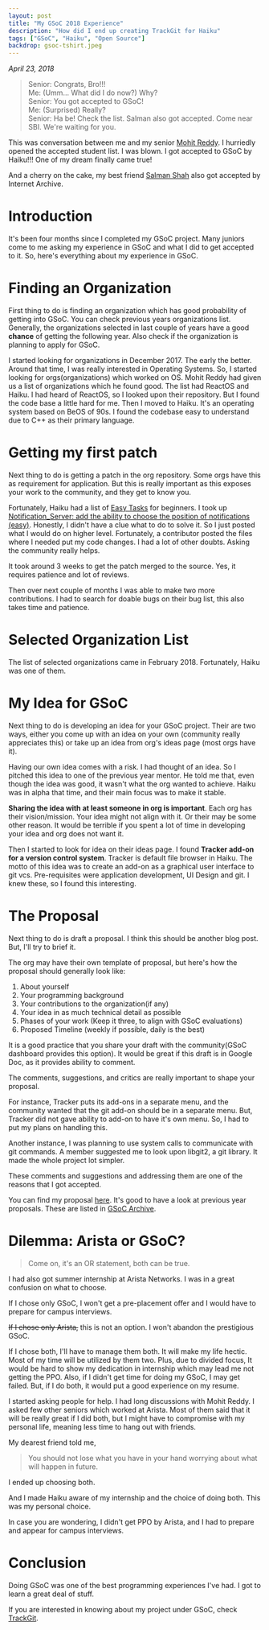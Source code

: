 ```yaml
---
layout: post
title: "My GSoC 2018 Experience"
description: "How did I end up creating TrackGit for Haiku"
tags: ["GSoC", "Haiku", "Open Source"]
backdrop: gsoc-tshirt.jpeg
---
```


_April 23, 2018_

> Senior: Congrats, Bro!!!  
> Me: (Umm... What did I do now?) Why?  
> Senior: You got accepted to GSoC!  
> Me: (Surprised) Really?  
> Senior: Ha be! Check the list. Salman also got accepted. Come near SBI. We're waiting for you.

This was conversation between me and my senior [Mohit Reddy](https://github.com/mohitreddy1996). I hurriedly opened the accepted student list. I was blown. I got accepted to GSoC by Haiku!!! One of my dream finally came true!

And a cherry on the cake, my best friend [Salman Shah](https://github.com/salman-bhai/) also got accepted by Internet Archive.

# Introduction

It's been four months since I completed my GSoC project. Many juniors come to me asking my experience in GSoC and what I did to get accepted to it. So, here's everything about my experience in GSoC.

# Finding an Organization

First thing to do is finding an organization which has good probability of getting into GSoC. You can check previous years organizations list. Generally, the organizations selected in last couple of years have a good **chance** of getting the following year. Also check if the organization is planning to apply for GSoC.

I started looking for organizations in December 2017. The early the better. Around that time, I was really interested in Operating Systems. So, I started looking for orgs(organizations) which worked on OS. Mohit Reddy had given us a list of organizations which he found good. The list had ReactOS and Haiku. I had heard of ReactOS, so I looked upon their repository. But I found the code base a little hard for me. Then I moved to Haiku. It's an operating system based on BeOS of 90s. I found the codebase easy to understand due to C++ as their primary language.

# Getting my first patch

Next thing to do is getting a patch in the org repository. Some orgs have this as requirement for application. But this is really important as this exposes your work to the community, and they get to know you.

Fortunately, Haiku had a list of [Easy Tasks](https://dev.haiku-os.org/wiki/EasyTasks) for beginners. I took up [Notification_Server: add the ability to choose the position of notifications (easy)](https://dev.haiku-os.org/ticket/9749). Honestly, I didn't have a clue what to do to solve it. So I just posted what I would do on higher level. Fortunately, a contributor posted the files where I needed put my code changes. I had a lot of other doubts. Asking the community really helps.

It took around 3 weeks to get the patch merged to the source. Yes, it requires patience and lot of reviews.

Then over next couple of months I was able to make two more contributions. I had to search for doable bugs on their bug list, this also takes time and patience.

# Selected Organization List

The list of selected organizations came in February 2018. Fortunately, Haiku was one of them.

# My Idea for GSoC

Next thing to do is developing an idea for your GSoC project. Their are two ways, either you come up with an idea on your own (community really appreciates this) or take up an idea from org's ideas page (most orgs have it).

Having our own idea comes with a risk. I had thought of an idea. So I pitched this idea to one of the previous year mentor. He told me that, even though the idea was good, it wasn't what the org wanted to achieve. Haiku was in alpha that time, and their main focus was to make it stable.

**Sharing the idea with at least someone in org is important**. Each org has their vision/mission. Your idea might not align with it. Or their may be some other reason. It would be terrible if you spent a lot of time in developing your idea and org does not want it.

Then I started to look for idea on their ideas page. I found **Tracker add-on for a version control system**. Tracker is default file browser in Haiku. The motto of this idea was to create an add-on as a graphical user interface to git vcs. Pre-requisites were application development, UI Design and git. I knew these, so I found this interesting.

# The Proposal

Next thing to do is draft a proposal. I think this should be another blog post. But, I'll try to brief it.

The org may have their own template of proposal, but here's how the proposal should generally look like:

1. About yourself
2. Your programming background
3. Your contributions to the organization(if any)
4. Your idea in as much technical detail as possible
5. Phases of your work (Keep it three, to align with GSoC evaluations)
6. Proposed Timeline (weekly if possible, daily is the best)

It is a good practice that you share your draft with the community(GSoC dashboard provides this option). It would be great if this draft is in Google Doc, as it provides ability to comment.

The comments, suggestions, and critics are really important to shape your proposal. 

For instance, Tracker puts its add-ons in a separate menu, and the community wanted that the git add-on should be in a separate menu. But, Tracker did not gave ability to add-on to have it's own menu. So, I had to put my plans on handling this.

Another instance, I was planning to use system calls to communicate with git commands. A member suggested me to look upon libgit2, a git library. It made the whole project lot simpler.

These comments and suggestions and addressing them are one of the reasons that I got accepted.

You can find my proposal [here](https://drive.google.com/file/d/1nailoOCGmpRVo3sZ8mdXGmpuWxXdgf1T/view). It's good to have a look at previous year proposals. These are listed in [GSoC Archive](https://summerofcode.withgoogle.com/archive/).

# Dilemma: Arista or GSoC?

> Come on, it's an OR statement, both can be true.

I had also got summer internship at Arista Networks. I was in a great confusion on what to choose.

If I chose only GSoC, I won't get a pre-placement offer and I would have to prepare for campus interviews.

~~If I chose only Arista,~~ this is not an option. I won't abandon the prestigious GSoC.

If I chose both, I'll have to manage them both. It will make my life hectic. Most of my time will be utilized by them two. Plus, due to divided focus, It would be hard to show my dedication in internship which may lead me not getting the PPO. Also, if I didn't get time for doing my GSoC, I may get failed. But, if I do both, it would put a good experience on my resume.

I started asking people for help. I had long discussions with Mohit Reddy. I asked few other seniors which worked at Arista. Most of them said that it will be really great if I did both, but I might have to compromise with my personal life, meaning less time to hang out with friends.

My dearest friend told me,

> You should not lose what you have in your hand worrying about what will happen in future.

I ended up choosing both.

And I made Haiku aware of my internship and the choice of doing both. This was my personal choice.

In case you are wondering, I didn't get PPO by Arista, and I had to prepare and appear for campus interviews.

# Conclusion

Doing GSoC was one of the best programming experiences I've had. I got to learn a great deal of stuff.

If you are interested in knowing about my project under GSoC, check [TrackGit](https://hrily.github.io/TrackGit).